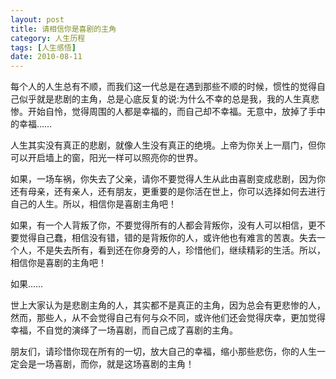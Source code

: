 ```yaml
---
layout: post
title: 请相信你是喜剧的主角
category: 人生历程
tags: [人生感悟]
date: 2010-08-11
---
```

每个人的人生总有不顺，而我们这一代总是在遇到那些不顺的时候，惯性的觉得自己似乎就是悲剧的主角，总是心底反复的说:为什么不幸的总是我，我的人生真悲惨。开始自怜，觉得周围的人都是幸福的，而自己却不幸福。无意中，放掉了手中的幸福……

 

人生其实没有真正的悲剧，就像人生没有真正的绝境。上帝为你关上一扇门，但你可以开启墙上的窗，阳光一样可以照亮你的世界。

  

如果，一场车祸，你失去了父亲，请你不要觉得人生从此由喜剧变成悲剧，因为你还有母亲，还有亲人，还有朋友，更重要的是你活在世上，你可以选择如何去进行自己的人生。所以，相信你是喜剧主角吧！

 

如果，有一个人背叛了你，不要觉得所有的人都会背叛你，没有人可以相信，更不要觉得自己蠢，相信没有错，错的是背叛你的人，或许他也有难言的苦衷。失去一个人，不是失去所有，看到还在你身旁的人，珍惜他们，继续精彩的生活。所以，相信你是喜剧的主角吧！

   

如果……

   

世上大家认为是悲剧主角的人，其实都不是真正的主角，因为总会有更悲惨的人，然而，那些人，从不会觉得自己有何与众不同，或许他们还会觉得庆幸，更加觉得幸福，不自觉的演绎了一场喜剧，而自己成了喜剧的主角。

   

朋友们，请珍惜你现在所有的一切，放大自己的幸福，缩小那些悲伤，你的人生一定会是一场喜剧，而你，就是这场喜剧的主角！